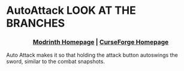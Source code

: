 # AutoAttack LOOK AT THE BRANCHES
<h3 align="center">
<a href="https://modrinth.com/mod/autoattack" target="_blank">Modrinth Homepage</a> | <a href="https://www.curseforge.com/minecraft/mc-mods/autoattack" target="_blank">CurseForge Homepage</a>
</h3>

Auto Attack makes it so that holding the attack button autoswings the sword, similar to the combat snapshots.
